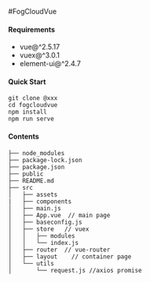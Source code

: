 #FogCloudVue

#### Requirements
- vue@^2.5.17
- vuex@^3.0.1
- element-ui@^2.4.7

#### Quick Start

```
git clone @xxx
cd fogcloudvue
npm install
npm run serve
```
#### Contents
```
├── node_modules
├── package-lock.json
├── package.json
├── public
├── README.md
├── src
│   ├── assets
|   ├── components
│   ├── main.js
│   ├── App.vue  // main page
│   ├── baseconfig.js
│   ├── store   // vuex
│   │   ├── modules
│   │   └── index.js
│   ├── router  // vue-router
│   ├── layout    // container page
│   └── utils
│       └── request.js //axios promise

```
